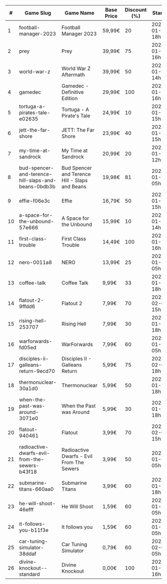 |#|Game Slug|Game Name|Base Price|Discount (%)|Starts|Ends|
|---|---|---|---|---|---|---|
|1|football-manager-2023|Football Manager 2023|59,99€|20|2023-01-26 18h|2023-02-02 18h|
|2|prey|Prey|39,99€|75|2023-01-24 16h|2023-01-31 16h|
|3|world-war-z|World War Z Aftermath|39,99€|50|2023-01-23 14h|2023-01-30 01h|
|4|gamedec|Gamedec - Definitive Edition|29,99€|100|2023-01-12 16h|2023-01-19 16h|
|5|tortuga-a-pirates-tale-e02635|Tortuga - A Pirate's Tale|24,99€|10|2023-01-19 15h|2023-01-25 15h|
|6|jett-the-far-shore|JETT: The Far Shore|23,99€|40|2023-01-31 15h|2023-02-14 15h|
|7|my-time-at-sandrock|My Time at Sandrock|20,99€|20|2023-01-16 12h|2023-01-25 12h|
|8|bud-spencer-and-terence-hill-slaps-and-beans-0bdb3b|Bud Spencer and Terence Hill - Slaps and Beans|19,98€|81|2023-01-27 05h|2023-02-12 05h|
|9|effie-f06e3c|Effie|16,79€|50|2023-01-20 15h|2023-02-06 15h|
|10|a-space-for-the-unbound-57e666|A Space for the Unbound|15,99€|10|2023-01-19 14h|2023-01-26 14h|
|11|first-class-trouble|First Class Trouble|14,49€|100|2023-01-12 16h|2023-01-19 16h|
|12|nero-0011a8|NERO|13,99€|25|2023-01-13 05h|2023-01-20 05h|
|13|coffee-talk|Coffee Talk|9,99€|33|2023-01-17 18h|2023-01-24 18h|
|14|flatout-2-9ffdd6|Flatout 2|7,99€|70|2023-02-06 15h|2023-02-20 15h|
|15|rising-hell-253707|Rising Hell|7,99€|30|2023-01-17 18h|2023-01-24 18h|
|16|warforwards-fd05ed|WarForwards|7,99€|60|2023-01-24 05h|2023-01-31 05h|
|17|disciples-ii-galleans-return-9ecd70|Disciples II - Galleans Return|5,99€|75|2023-02-02 18h|2023-02-16 18h|
|18|thermonuclear-30a1d0|Thermonuclear|5,99€|50|2023-01-17 18h|2023-01-24 18h|
|19|when-the-past-was-around-3071e0|When the Past was Around|5,99€|30|2023-01-18 18h|2023-01-24 18h|
|20|flatout-940461|Flatout|3,99€|70|2023-02-06 15h|2023-02-20 15h|
|21|radioactive-dwarfs-evil-from-the-sewers-b43f18|Radioactive Dwarfs - Evil From The Sewers|3,99€|50|2023-01-31 05h|2023-02-07 05h|
|22|submarine-titans-660aa0|Submarine Titans|3,99€|60|2023-01-20 18h|2023-01-24 18h|
|23|he-will-shoot-46efff|He Will Shoot|1,59€|60|2023-01-25 05h|2023-02-08 05h|
|24|it-follows-you-b11f3e|It follows you|1,59€|60|2023-01-24 05h|2023-02-08 05h|
|25|car-tuning-simulator-38ddaf|Car Tuning Simulator|0,79€|60|2023-02-05 05h|2023-02-24 05h|
|26|divine-knockout--standard|Divine Knockout|0,00€|100|2023-01-12 16h|2023-01-19 16h|
